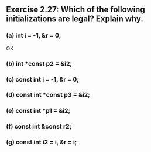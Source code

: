 ## Exercise 2.27: Which of the following initializations are legal? Explain why.

### (a) int i = -1, &r = 0;

OK

### (b) int \*const p2 = &i2;

### (c) const int i = -1, &r = 0;

### (d) const int \*const p3 = &i2;

### (e) const int \*p1 = &i2;

### (f) const int &const r2;

### (g) const int i2 = i, &r = i;
